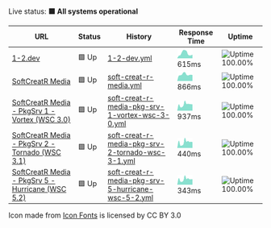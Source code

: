 Live status: <!--live status--> **🟩 All systems operational**

<!--start: status pages-->

| URL | Status | History | Response Time | Uptime |
| --- | ------ | ------- | ------------- | ------ |
| [1-2.dev](https://1-2.dev) | 🟩 Up | [1-2-dev.yml](https://github.com/softcreatr/statuspage/commits/main/history/1-2-dev.yml) | <img alt="Response time graph" src="./graphs/1-2-dev.png" height="20"> 615ms | ![Uptime 100.00%](https://img.shields.io/endpoint?url=https%3A%2F%2Fraw.githubusercontent.com%2Fsoftcreatr%2Fstatuspage%2Fmain%2Fapi%2F1-2-dev%2Fuptime.json)
| [SoftCreatR Media](https://www.softcreatr.com) | 🟩 Up | [soft-creat-r-media.yml](https://github.com/softcreatr/statuspage/commits/main/history/soft-creat-r-media.yml) | <img alt="Response time graph" src="./graphs/soft-creat-r-media.png" height="20"> 866ms | ![Uptime 100.00%](https://img.shields.io/endpoint?url=https%3A%2F%2Fraw.githubusercontent.com%2Fsoftcreatr%2Fstatuspage%2Fmain%2Fapi%2Fsoft-creat-r-media%2Fuptime.json)
| [SoftCreatR Media - PkgSrv 1 - Vortex (WSC 3.0)](https://shop.softcreatr.com/update/1-vortex/) | 🟩 Up | [soft-creat-r-media-pkg-srv-1-vortex-wsc-3-0.yml](https://github.com/softcreatr/statuspage/commits/main/history/soft-creat-r-media-pkg-srv-1-vortex-wsc-3-0.yml) | <img alt="Response time graph" src="./graphs/soft-creat-r-media-pkg-srv-1-vortex-wsc-3-0.png" height="20"> 937ms | ![Uptime 100.00%](https://img.shields.io/endpoint?url=https%3A%2F%2Fraw.githubusercontent.com%2Fsoftcreatr%2Fstatuspage%2Fmain%2Fapi%2Fsoft-creat-r-media-pkg-srv-1-vortex-wsc-3-0%2Fuptime.json)
| [SoftCreatR Media - PkgSrv 2 - Tornado (WSC 3.1)](https://shop.softcreatr.com/update/2-tornado/) | 🟩 Up | [soft-creat-r-media-pkg-srv-2-tornado-wsc-3-1.yml](https://github.com/softcreatr/statuspage/commits/main/history/soft-creat-r-media-pkg-srv-2-tornado-wsc-3-1.yml) | <img alt="Response time graph" src="./graphs/soft-creat-r-media-pkg-srv-2-tornado-wsc-3-1.png" height="20"> 440ms | ![Uptime 100.00%](https://img.shields.io/endpoint?url=https%3A%2F%2Fraw.githubusercontent.com%2Fsoftcreatr%2Fstatuspage%2Fmain%2Fapi%2Fsoft-creat-r-media-pkg-srv-2-tornado-wsc-3-1%2Fuptime.json)
| [SoftCreatR Media - PkgSrv 5 - Hurricane (WSC 5.2)](https://shop.softcreatr.com/update/5-hurricane/) | 🟩 Up | [soft-creat-r-media-pkg-srv-5-hurricane-wsc-5-2.yml](https://github.com/softcreatr/statuspage/commits/main/history/soft-creat-r-media-pkg-srv-5-hurricane-wsc-5-2.yml) | <img alt="Response time graph" src="./graphs/soft-creat-r-media-pkg-srv-5-hurricane-wsc-5-2.png" height="20"> 343ms | ![Uptime 100.00%](https://img.shields.io/endpoint?url=https%3A%2F%2Fraw.githubusercontent.com%2Fsoftcreatr%2Fstatuspage%2Fmain%2Fapi%2Fsoft-creat-r-media-pkg-srv-5-hurricane-wsc-5-2%2Fuptime.json)

<!--end: status pages-->

Icon made from [Icon Fonts](http://www.onlinewebfonts.com/icon) is licensed by CC BY 3.0
